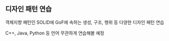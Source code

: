 ## 디자인 패턴 연습

객체지향 패턴인 SOLID에 GoF에 속하는 생성, 구조, 행위 등 다양한 디자인 패턴 연습  

C++, Java, Python 등 언어 무관하게 연습해볼 예정